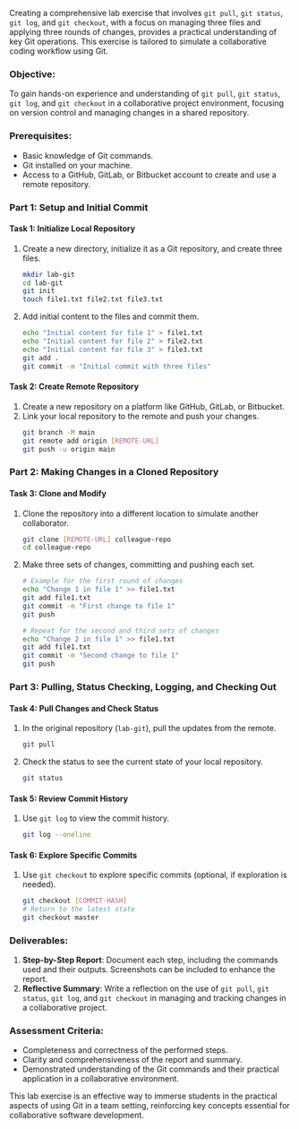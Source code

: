 Creating a comprehensive lab exercise that involves `git pull`, `git status`, `git log`, and `git checkout`, with a focus on managing three files and applying three rounds of changes, provides a practical understanding of key Git operations. This exercise is tailored to simulate a collaborative coding workflow using Git.

### Objective:
To gain hands-on experience and understanding of `git pull`, `git status`, `git log`, and `git checkout` in a collaborative project environment, focusing on version control and managing changes in a shared repository.

### Prerequisites:
- Basic knowledge of Git commands.
- Git installed on your machine.
- Access to a GitHub, GitLab, or Bitbucket account to create and use a remote repository.

### Part 1: Setup and Initial Commit

#### Task 1: Initialize Local Repository
1. Create a new directory, initialize it as a Git repository, and create three files.
   ```bash
   mkdir lab-git
   cd lab-git
   git init
   touch file1.txt file2.txt file3.txt
   ```

2. Add initial content to the files and commit them.
   ```bash
   echo "Initial content for file 1" > file1.txt
   echo "Initial content for file 2" > file2.txt
   echo "Initial content for file 3" > file3.txt
   git add .
   git commit -m "Initial commit with three files"
   ```

#### Task 2: Create Remote Repository
1. Create a new repository on a platform like GitHub, GitLab, or Bitbucket.
2. Link your local repository to the remote and push your changes.
   ```bash
   git branch -M main
   git remote add origin [REMOTE-URL]
   git push -u origin main
   ```

### Part 2: Making Changes in a Cloned Repository

#### Task 3: Clone and Modify
1. Clone the repository into a different location to simulate another collaborator.
   ```bash
   git clone [REMOTE-URL] colleague-repo
   cd colleague-repo
   ```

2. Make three sets of changes, committing and pushing each set.
   ```bash
   # Example for the first round of changes
   echo "Change 1 in file 1" >> file1.txt
   git add file1.txt
   git commit -m "First change to file 1"
   git push

   # Repeat for the second and third sets of changes
   echo "Change 2 in file 1" >> file1.txt
   git add file1.txt
   git commit -m "Second change to file 1"
   git push
   ```

### Part 3: Pulling, Status Checking, Logging, and Checking Out

#### Task 4: Pull Changes and Check Status
1. In the original repository (`lab-git`), pull the updates from the remote.
   ```bash
   git pull
   ```

2. Check the status to see the current state of your local repository.
   ```bash
   git status
   ```

#### Task 5: Review Commit History
1. Use `git log` to view the commit history.
   ```bash
   git log --oneline
   ```

#### Task 6: Explore Specific Commits
1. Use `git checkout` to explore specific commits (optional, if exploration is needed).
   ```bash
   git checkout [COMMIT-HASH]
   # Return to the latest state
   git checkout master
   ```

### Deliverables:
1. **Step-by-Step Report**: Document each step, including the commands used and their outputs. Screenshots can be included to enhance the report.
2. **Reflective Summary**: Write a reflection on the use of `git pull`, `git status`, `git log`, and `git checkout` in managing and tracking changes in a collaborative project.

### Assessment Criteria:
- Completeness and correctness of the performed steps.
- Clarity and comprehensiveness of the report and summary.
- Demonstrated understanding of the Git commands and their practical application in a collaborative environment.

This lab exercise is an effective way to immerse students in the practical aspects of using Git in a team setting, reinforcing key concepts essential for collaborative software development.